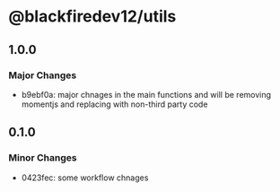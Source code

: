 # @blackfiredev12/utils

## 1.0.0

### Major Changes

- b9ebf0a: major chnages in the main functions and will be removing momentjs and replacing with non-third party code

## 0.1.0

### Minor Changes

- 0423fec: some workflow chnages
